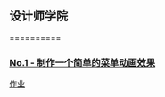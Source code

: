 ## 设计师学院

==========

### [No.1 - 制作一个简单的菜单动画效果](http://ife.baidu.com/course/detail/id/18)

[作业](https://xclazy.github.io/2018IFE/CSS/No.1/index.html)
